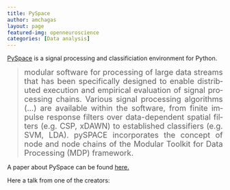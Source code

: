 ```yaml
---
title: PySpace
author: amchagas
layout: page
featured-img: openneuroscience
categories: [Data analysis]
---
```

[PySpace](https://pyspace.github.io/pyspace/) is a signal processing and classificiation environment for Python.

> <p class="western" lang="de-DE" align="justify">
>   <span style="font-size: large;"><span lang="en-US">modular software for processing of large data streams that has been specifically designed to enable distributed execution and empirical evaluation of signal processing chains. Various signal processing algorithms (&#8230;) are available within the software, from finite impulse response filters over data-dependent spatial filters (e.g. CSP, xDAWN) to established classifiers (e.g. SVM, LDA). pySPACE incorporates the concept of node and node chains of the Modular Toolkit for Data Processing (MDP) framework.</span></span>
> </p>

<p class="western" lang="de-DE" align="justify">
  A paper about PySpace can be found <a href="http://journal.frontiersin.org/article/10.3389/fninf.2013.00040/full">here.</a>
</p>

<p class="western" lang="de-DE" align="justify">
  Here a talk from one of the creators:
</p>
